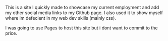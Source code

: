 This is a site I quickly made to showcase my current employment and add my other social media links to my Github page. 
I also used it to show myself where im defecient in my web dev skills (mainly css).

I was going to use Pages to host this site but i dont want to commit to the price.
